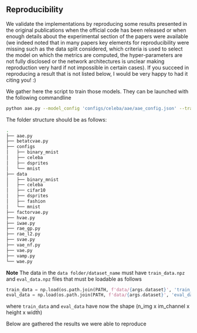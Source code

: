 ## Reproducibility

We validate the implementations by reproducing some results presented in the original publications when the official code has been released or when enough details about the experimental section of the papers were available (we indeed noted that in many papers key elements for reproducibility were missing such as the data split considered, which criteria is used to select the model on which the metrics are computed, the hyper-parameters are not fully disclosed or the network architectures is unclear making reproduction very hard if not impossible in certain cases). If you succeed in reproducing a result that is not listed below, I would be very happy to had it citing you! :)

We gather here the script to train those models. They can be launched with the following commandline

```bash
python aae.py --model_config 'configs/celeba/aae/aae_config.json' --training_config 'configs/celeba/aae/base_training_config.json'
```

The folder structure should be as follows:
```bash
.
├── aae.py
├── betatcvae.py
├── configs
│   ├── binary_mnist
│   ├── celeba
│   ├── dsprites
│   └── mnist
├── data
│   ├── binary_mnist
│   ├── celeba
│   ├── cifar10
│   ├── dsprites
│   ├── fashion
│   └── mnist
├── factorvae.py
├── hvae.py
├── iwae.py
├── rae_gp.py
├── rae_l2.py
├── svae.py
├── vae_nf.py
├── vae.py
├── vamp.py
└── wae.py
```

**Note** The data in the `data folder/dataset_name` must have `train_data.npz` and `eval_data.npz` files that must be loadable as follows

```python
train_data = np.load(os.path.join(PATH, f'data/{args.dataset}', 'train_data.npz'))['data']
eval_data = np.load(os.path.join(PATH, f'data/{args.dataset}', 'eval_data.npz'))['data']
```
where `train_data` and `eval_data` have now the shape (n_img x im_channel x height x width)

Below are gathered the results we were able to reproduce